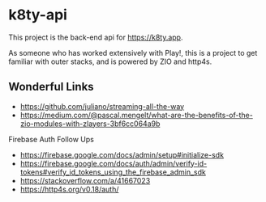 k8ty-api
========

This project is the back-end api for https://k8ty.app.

As someone who has worked extensively with Play!, this is a project to get familiar with outer stacks,
and is powered by ZIO and http4s.


## Wonderful Links

* https://github.com/juliano/streaming-all-the-way
* https://medium.com/@pascal.mengelt/what-are-the-benefits-of-the-zio-modules-with-zlayers-3bf6cc064a9b

Firebase Auth Follow Ups
* https://firebase.google.com/docs/admin/setup#initialize-sdk
* https://firebase.google.com/docs/auth/admin/verify-id-tokens#verify_id_tokens_using_the_firebase_admin_sdk
* https://stackoverflow.com/a/41667023
* https://http4s.org/v0.18/auth/